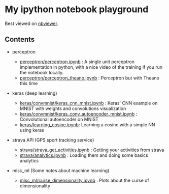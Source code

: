 My ipython notebook playground
==============================

Best viewed on [nbviewer](http://nbviewer.ipython.org/github/julienr/ipynb_playground/).

Contents
--------

- perceptron
  - [perceptron/perceptron.ipynb](perceptron/perceptron.ipynb) : A single unit perceptron implementation in python, with a nice video of the training if you run the notebook locally.
  - [perceptron/perceptron_theano.ipynb](perceptron/perceptron_theano.ipynb) : Perceptron but with Theano this time

- keras (deep learning)
  - [keras/convmnist/keras_cnn_mnist.ipynb](keras/convmnist/keras_cnn_mnist.ipynb) : Keras' CNN example on MNIST with weights and convolutions visualization
  - [keras/convmnist/keras_conv_autoencoder_mnist.ipynb](keras/convmnist/keras_conv_autoencoder_mnist.ipynb) : Convolutional autoencoder on MNIST
  - [keras/learning_cosine.ipynb](keras/learning_cosine.ipynb): Learning a cosine with a simple NN using keras

- strava API (GPS sport tracking service)
  - [strava/strava_get_activities.ipynb](strava/strava_get_activities.ipynb) : Getting your activities from strava
  - [strava/analytics.ipynb](strava/analytics.ipynb) : Loading them and doing some basics analytics

- misc_ml (Some notes about machine learning)
  - [misc_ml/curse_dimensionality.ipynb](misc_ml/curse_dimensionality.ipynb) : Plots about the curse of dimensionality
